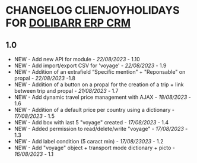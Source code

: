 # CHANGELOG CLIENJOYHOLIDAYS FOR [DOLIBARR ERP CRM](https://www.dolibarr.org)

## 1.0

- NEW - Add new API for module - *22/08/2023* - 1.10
- NEW - Add import/export CSV for 'voyage' - *22/08/2023* - 1.9
- NEW - Addition of an extrafield “Specific mention” + "Reponsable" on propal - *22/08/2023* -1.8
- NEW - Addition of a button on a propal for the creation of a trip + link between trip and propal - *21/08/2023* - 1.7
- NEW - Add dynamic travel price management with AJAX - *18/08/2023* - 1.6
- NEW - Addition of a default price per country using a dictionary - *17/08/2023* - 1.5
- NEW - Add box with last 5 "voyage" created - *17/08/2023* - 1.4
- NEW - Added permission to read/delete/write "voyage" - *17/08/2023* - 1.3
- NEW - Add label condition (5 caract min) - *17/08/23023* - 1.2 
- NEW - Add "voyage" object + transport mode dictionary + picto - *16/08/2023* - 1.1
